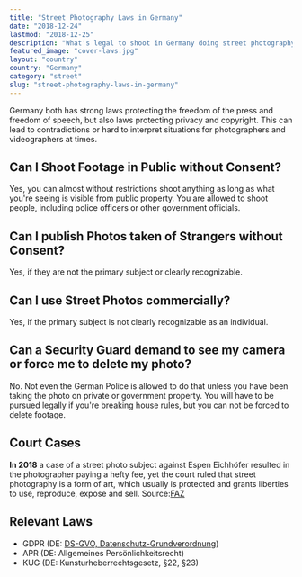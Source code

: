 ```yaml
---
title: "Street Photography Laws in Germany"
date: "2018-12-24"
lastmod: "2018-12-25"
description: "What's legal to shoot in Germany doing street photography and where?"
featured_image: "cover-laws.jpg"
layout: "country"
country: "Germany"
category: "street"
slug: "street-photography-laws-in-germany"
---
```


Germany both has strong laws protecting the freedom of the press and freedom of speech, but also laws protecting privacy and copyright. This can lead to contradictions or hard to interpret situations for photographers and videographers at times.

## Can I Shoot Footage in Public without Consent?

Yes, you can almost without restrictions shoot anything as long as what you're seeing is visible from public property. You are allowed to shoot people, including police officers or other government officials.

## Can I publish Photos taken of Strangers without Consent?

Yes, if they are not the primary subject or clearly recognizable.

## Can I use Street Photos commercially?

Yes, if the primary subject is not clearly recognizable as an individual.

## Can a Security Guard demand to see my camera or force me to delete my photo?

No. Not even the German Police is allowed to do that unless you have been taking the photo on private or government property. You will have to be pursued legally if you're breaking house rules, but you can not be forced to delete footage.

## Court Cases

**In 2018** a case of a street photo subject against Espen Eichhöfer resulted in the photographer paying a hefty fee, yet the court ruled that street photography is a form of art, which usually is protected and grants liberties to use, reproduce, expose and sell. Source:[FAZ](https://www.faz.net/aktuell/feuilleton/debatten/verfassungsgericht-neues-gesetz-fuer-strassenfotografen-15529676.html)

## Relevant Laws

- GDPR (DE: [DS-GVO, Datenschutz-Grundverordnung][])
- APR (DE: Allgemeines Persönlichkeitsrecht)
- KUG (DE: Kunsturheberrechtsgesetz, §22, §23)

[ds-gvo, datenschutz-grundverordnung]: https://www.privacy-regulation.eu/de/index.htm
